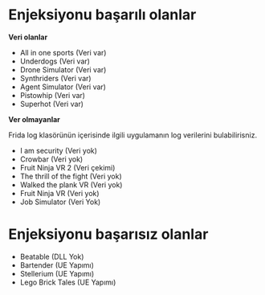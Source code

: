 # Enjeksiyonu başarılı olanlar

**Veri olanlar**

- All in one sports (Veri var)
- Underdogs (Veri var)
- Drone Simulator (Veri var)
- Synthriders (Veri var)
- Agent Simulator (Veri var)
- Pistowhip (Veri var)
- Superhot (Veri var)

**Ver olmayanlar**

Frida log klasörünün içerisinde ilgili uygulamanın log verilerini bulabilirisniz.

- I am security (Veri yok)
- Crowbar (Veri yok)
- Fruit Ninja VR 2 (Veri çekimi)
- The thrill of the fight (Veri yok)
- Walked the plank VR (Veri yok)
- Fruit Ninja VR (Veri yok)
- Job Simulator (Veri Yok)

# Enjeksiyonu başarısız olanlar

- Beatable (DLL Yok)
- Bartender (UE Yapımı)
- Stellerium (UE Yapımı)
- Lego Brick Tales (UE Yapımı)
